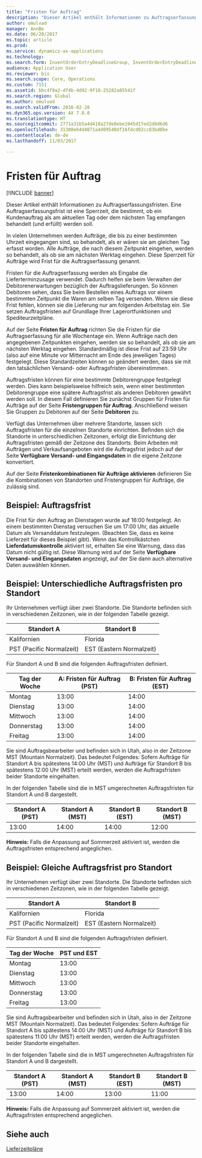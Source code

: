 ```yaml
---
title: "Fristen für Auftrag"
description: "Dieser Artikel enthält Informationen zu Auftragserfassungsfristen. Eine Auftragserfassungsfrist ist eine Sperrzeit, die bestimmt, ob ein Kundenauftrag als am aktuellen Tag oder dem nächsten Tag empfangen behandelt (und erfüllt) werden soll."
author: omulvad
manager: AnnBe
ms.date: 06/20/2017
ms.topic: article
ms.prod: 
ms.service: dynamics-ax-applications
ms.technology: 
ms.search.form: InventOrderEntryDeadlineGroup, InventOrderEntryDeadlineParameters, InventOrderEntryDeadlineTable
audience: Application User
ms.reviewer: bis
ms.search.scope: Core, Operations
ms.custom: 7151
ms.assetid: bbc4f9a2-df4b-4d92-9f18-25282a85541f
ms.search.region: Global
ms.author: omulvad
ms.search.validFrom: 2016-02-28
ms.dyn365.ops.version: AX 7.0.0
ms.translationtype: HT
ms.sourcegitcommit: 2771a31b5a4d418a27de0ebe1945d1fed2d8d6d6
ms.openlocfilehash: 31308e64d4871a4d09540df16fdcd02cc83bd0be
ms.contentlocale: de-de
ms.lasthandoff: 11/03/2017

---
```


# <a name="order-entry-deadlines"></a>Fristen für Auftrag

[!INCLUDE [banner](../includes/banner.md)]

Dieser Artikel enthält Informationen zu Auftragserfassungsfristen. Eine Auftragserfassungsfrist ist eine Sperrzeit, die bestimmt, ob ein Kundenauftrag als am aktuellen Tag oder dem nächsten Tag empfangen behandelt (und erfüllt) werden soll.

In vielen Unternehmen werden Aufträge, die bis zu einer bestimmten Uhrzeit eingegangen sind, so behandelt, als er wären sie am gleichen Tag erfasst worden. Alle Aufträge, die nach diesem Zeitpunkt eingehen, werden so behandelt, als ob sie am nächsten Werktag eingehen. Diese Sperrzeit für Aufträge wird Frist für die Auftragserfassung genannt.  

Fristen für die Auftragserfassung werden als Eingabe die Lieferterminzusage verwendet. Dadurch helfen sie beim Verwalten der Debitorenerwartungen bezüglich der Auftragslieferungen. So können Debitoren sehen, dass Sie beim Bestellen eines Auftrags vor einem bestimmten Zeitpunkt die Waren am selben Tag versenden. Wenn sie diese Frist fehlen, können sie die Lieferung nur am folgenden Arbeitstag ein. Sie setzen Auftragsfristen auf Grundlage Ihrer Lagerortfunktionen und Spediteurzeitpläne.  

Auf der Seite **Fristen für Auftrag** richten Sie die Fristen für die Auftragserfassung für alle Wochentage ein. Wenn Aufträge nach den angegebenen Zeitpunkten eingehen, werden sie so behandelt, als ob sie am nächsten Werktag eingehen. Standardmäßig ist diese Frist auf 23:59 Uhr (also auf eine Minute vor Mitternacht am Ende des jeweiligen Tages) festgelegt. Diese Standardzeiten können so geändert werden, dass sie mit den tatsächlichen Versand- oder Auftragsfristen übereinstimmen.  

Auftragsfristen können für eine bestimmte Debitorengruppe festgelegt werden. Dies kann beispielsweise hilfreich sein, wenn einer bestimmten Debitorengruppe eine spätere Auftragsfrist als anderen Debitoren gewährt werden soll. In diesem Fall definieren Sie zunächst Gruppen für Fristen für Aufträge auf der Seite **Fristengruppen für Auftrag**. Anschließend weisen Sie Gruppen zu Debitoren auf der Seite **Debitoren** zu.  

Verfügt das Unternehmen über mehrere Standorte, lassen sich Auftragsfristen für die einzelnen Standorte einrichten. Befinden sich die Standorte in unterschiedlichen Zeitzonen, erfolgt die Einrichtung der Auftragsfristen gemäß der Zeitzone des Standorts. Beim Arbeiten mit Aufträgen und Verkaufsangeboten wird die Auftragsfrist jedoch auf der Seite **Verfügbare Versand- und Eingangsdaten** in die eigene Zeitzone konvertiert.  

Auf der Seite **Fristenkombinationen für Aufträge aktivieren** definieren Sie die Kombinationen von Standorten und Fristengruppen für Aufträge, die zulässig sind.

## <a name="example-order-entry-deadline"></a>Beispiel: Auftragsfrist
Die Frist für den Auftrag an Dienstagen wurde auf 16:00 festgelegt. An einem bestimmten Dienstag versuchen Sie um 17:00 Uhr, das aktuelle Datum als Versanddatum festzulegen. (Beachten Sie, dass es keine Lieferzeit für dieses Beispiel gibt). Wenn das Kontrollkästchen **Lieferdatumskontrolle** aktiviert ist, erhalten Sie eine Warnung, dass das Datum nicht gültig ist. Diese Warnung wird auf der Seite **Verfügbare Versand- und Eingangsdaten** angezeigt, auf der Sie dann auch alternative Daten auswählen können.

## <a name="example-different-order-entry-deadlines-per-site"></a>Beispiel: Unterschiedliche Auftragsfristen pro Standort
Ihr Unternehmen verfügt über zwei Standorte. Die Standorte befinden sich in verschiedenen Zeitzonen, wie in der folgenden Tabelle gezeigt.

| Standort A                      | Standort B                      |
|-----------------------------|-----------------------------|
| Kalifornien                  | Florida                     |
| PST (Pacific Normalzeit) | EST (Eastern Normalzeit) |

Für Standort A und B sind die folgenden Auftragsfristen definiert.

| Tag der Woche             | A: Fristen für Auftrag (PST) | B: Fristen für Auftrag (EST) |
|-----------------------------|--------------------------------|--------------------------------|
| Montag                      | 13:00                          | 14:00                          |
| Dienstag                     | 13:00                          | 14:00                          |
| Mittwoch                   | 13:00                          | 14:00                          |
| Donnerstag                    | 13:00                          | 14:00                          |
| Freitag                      | 13:00                          | 14:00                          |

Sie sind Auftragsbearbeiter und befinden sich in Utah, also in der Zeitzone MST (Mountain Normalzeit). Das bedeutet Folgendes: Sofern Aufträge für Standort A bis spätestens 14:00 Uhr (MST) und Aufträge für Standort B bis spätestens 12:00 Uhr (MST) erteilt werden, werden die Auftragsfristen beider Standorte eingehalten.  

In der folgenden Tabelle sind die in MST umgerechneten Auftragsfristen für Standort A und B dargestellt.

| Standort A (PST)         | Standort A (MST)        | Standort B (EST)           | Standort B (MST)        |
|---------------------|--------------------|-----------------------|--------------------|
| 13:00               | 14:00              | 14:00                 | 12:00              |

**Hinweis:** Falls die Anpassung auf Sommerzeit aktiviert ist, werden die Auftragsfristen entsprechend angeglichen.

## <a name="example-same-order-entry-deadline-per-site"></a>Beispiel: Gleiche Auftragsfrist pro Standort
Ihr Unternehmen verfügt über zwei Standorte. Die Standorte befinden sich in verschiedenen Zeitzonen, wie in der folgenden Tabelle gezeigt.

| Standort A                      | Standort B                      |
|-----------------------------|-----------------------------|
| Kalifornien                  | Florida                     |
| PST (Pacific Normalzeit) | EST (Eastern Normalzeit) |

Für Standort A und B sind die folgenden Auftragsfristen definiert.

| Tag der Woche | PST und EST |
|-----------------|-------------|
| Montag          | 13:00       |
| Dienstag         | 13:00       |
| Mittwoch       | 13:00       |
| Donnerstag        | 13:00       |
| Freitag          | 13:00       |

Sie sind Auftragsbearbeiter und befinden sich in Utah, also in der Zeitzone MST (Mountain Normalzeit). Das bedeutet Folgendes: Sofern Aufträge für Standort A bis spätestens 14:00 Uhr (MST) und Aufträge für Standort B bis spätestens 11:00 Uhr (MST) erteilt werden, werden die Auftragsfristen beider Standorte eingehalten. 

In der folgenden Tabelle sind die in MST umgerechneten Auftragsfristen für Standort A und B dargestellt.

| Standort A (PST)         | Standort A (MST)        | Standort B (EST)           | Standort B (MST)        |
|---------------------|--------------------|-----------------------|--------------------|
| 13:00               | 14:00              | 13:00                 | 11:00              |

**Hinweis:** Falls die Anpassung auf Sommerzeit aktiviert ist, werden die Auftragsfristen entsprechend angeglichen.

<a name="see-also"></a>Siehe auch
--------

[Lieferzeitpläne](delivery-schedules.md)




